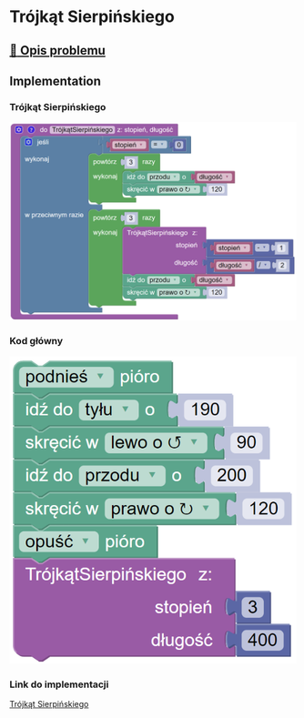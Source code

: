 # Trójkąt Sierpińskiego

## [:link: Opis problemu](../../../../algorithms/fractals/sierpinski-triangle.md)

## Implementation

### Trójkąt Sierpińskiego

![Funkcja rysująca trójkąt Sierpińskiego](<../../../../assets/image (18).png>)

### Kod główny

![Wywołanie funkcji rysującej trójkąt Sierpińskiego](<../../../../assets/image (19).png>)

### Link do implementacji

[Trójkąt Sierpińskiego](https://blockly.games/turtle?lang=pl&level=10#82mtuv)
